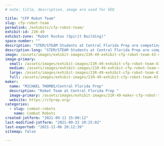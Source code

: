 ```yaml
---
# note: title, description, image are used for SEO

title: "CFP Robot Team"
slug: cfp-robot-team
permalink: /exhibits/cfp-robot-team/
exhibit-id: 21R-49
exhibit-zone: "Robot Ruckus (Spirit Building)"
space-number: ""
description: "STEM/STEAM Students at Central Florida Prep are competing with a robot named Son of Marty"
description-long: "STEM/STEAM Students at Central Florida Prep are competing with a robot named Son of Marty, named after Robot Marty of East Coast Robotics. Designed with an emphasis toward Art, the A in STEAM, we will wow the audience with innovation "
image: /assets/images/exhibit-images/21R-49-exhibit-cfp-robot-team-43-cfp-5722-large.png
image-primary: 
  small: /assets/images/exhibit-images/21R-49-exhibit-cfp-robot-team-43-cfp-5722-small.png
  medium: /assets/images/exhibit-images/21R-49-exhibit-cfp-robot-team-43-cfp-5722-medium.png
  large: /assets/images/exhibit-images/21R-49-exhibit-cfp-robot-team-43-cfp-5722-large.png
  full: /assets/images/exhibit-images/21R-49-exhibit-cfp-robot-team-43-cfp-5722-full.png
maker: 
  name: "MICHAEL THOMBS/Central Florida Prep"
  description: "Robot Team at Central Florida Prep "
  image-primary: /assets/images/exhibit-images/21R-49-maker-cfp-robot-team-cfp-medium.png
  website: https://cfprep.org/
categories: 
  - slug: combat-robots
    name: Combat Robots
created-jotform: "2021-09-11 15:00:12"
last-modified-jotform: "2021-09-22 20:25:02"
last-exported: "2021-11-06 20:12:39"
sitemap: false

---
```

